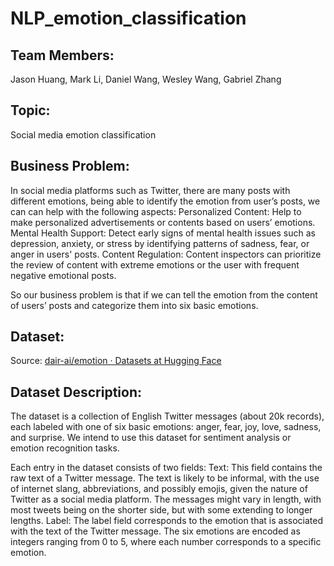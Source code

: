 # NLP_emotion_classification


## Team Members: 

Jason Huang, Mark Li, Daniel Wang, Wesley Wang, Gabriel Zhang

## Topic:


Social media emotion classification

## Business Problem:

In social media platforms such as Twitter, there are many posts with different emotions, being able to identify the emotion from user’s posts, we can 
can help with the following aspects:
Personalized Content: Help to make personalized advertisements or contents based on users’ emotions.
Mental Health Support: Detect early signs of mental health issues such as depression, anxiety, or stress by identifying patterns of sadness, fear, or anger in users' posts.
Content Regulation: Content inspectors can prioritize the review of content with extreme emotions or the user with frequent negative emotional posts.

So our business problem is that if we can tell the emotion from the content of users’ posts and categorize them into six basic emotions.

## Dataset:

Source: [dair-ai/emotion · Datasets at Hugging Face](https://huggingface.co/datasets/dair-ai/emotion)

## Dataset Description:

The dataset is a collection of English Twitter messages (about 20k records), each labeled with one of six basic emotions: anger, fear, joy, love, sadness, and surprise. We intend to use this dataset for sentiment analysis or emotion recognition tasks.

Each entry in the dataset consists of two fields:
Text: This field contains the raw text of a Twitter message. The text is likely to be informal, with the use of internet slang, abbreviations, and possibly emojis, given the nature of Twitter as a social media platform. The messages might vary in length, with most tweets being on the shorter side, but with some extending to longer lengths.
Label: The label field corresponds to the emotion that is associated with the text of the Twitter message. The six emotions are encoded as integers ranging from 0 to 5, where each number corresponds to a specific emotion. 




